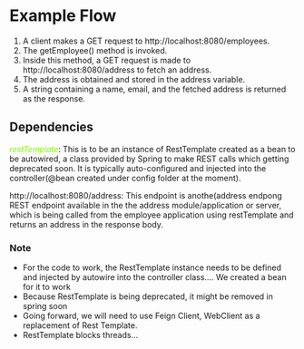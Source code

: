# Example Flow

1. A client makes a GET request to http://localhost:8080/employees.
2. The getEmployee() method is invoked.
3. Inside this method, a GET request is made to http://localhost:8080/address to fetch an address.
4. The address is obtained and stored in the address variable.
5. A string containing a name, email, and the fetched address is returned as the response.
## Dependencies
<span style="color:lawngreen"> *restTemplate*</span>: This is to be an instance of RestTemplate created as a bean to be autowired, a class provided by Spring to make REST calls which getting deprecated soon. It is typically auto-configured and injected into the controller(@bean created under config folder at the moment).

http://localhost:8080/address: This endpoint is anothe(address endpong REST endpoint available in the the address module/application or server, which is being called from the employee application using restTemplate and returns an address in the response body.

### Note 
- For the code to work, the RestTemplate instance needs to be defined and injected by autowire into the controller class.... We created a bean for it to work 
- Because RestTemplate is being deprecated, it might be removed in spring soon
- Going forward, we will need to use Feign Client, WebClient as a replacement of Rest Template.
- RestTemplate blocks threads...